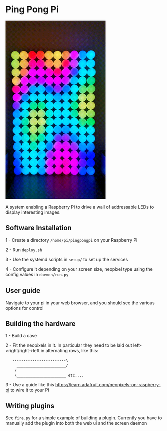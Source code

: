 # Ping Pong Pi
![demo gif](demo.gif)

A system enabling a Raspberry Pi to drive a wall of addressable LEDs to display interesting images.

## Software Installation

1 - Create a directory `/home/pi/pingpongpi` on your Raspberry Pi

2 - Run `deploy.sh`

3 - Use the systemd scripts in `setup/` to set up the services

4 - Configure it depending on your screen size, neopixel type using the config
values in `daemon/run.py`

## User guide
Navigate to your pi in your web browser, and you should see the various options for control

## Building the hardware
1 - Build a case

2 - Fit the neopixels in it. In particular they need to be laid out left->right/right->left in alternating rows, like this:

``` 
   ------------------------\   
     ______________________/ 
    /     
    \______________________ etc....
```

3 - Use a guide like this https://learn.adafruit.com/neopixels-on-raspberry-pi to wire it to your Pi

## Writing plugins
See `fire.py` for a simple example of building a plugin. Currently you have to manually add the plugin into both the web ui and the screen daemon
